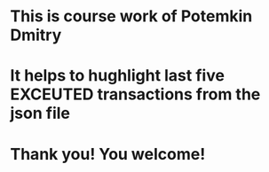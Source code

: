 # This is course work of Potemkin Dmitry
# It helps to hughlight last five EXCEUTED transactions from the json file
# Thank you! You welcome!
